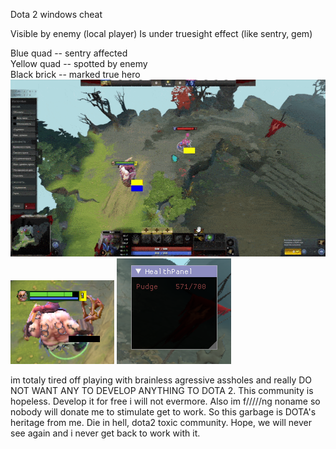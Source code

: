 Dota 2 windows cheat

Visible by enemy (local player)
Is under truesight effect (like sentry, gem)

Blue quad -- sentry affected  
Yellow quad -- spotted by enemy  
Black brick -- marked true hero  
![til](demo.gif)  
![til](Screenshot_16.png)
![til](Screenshot_2.png)  

im totaly tired off playing with brainless agressive assholes and really DO NOT WANT ANY TO DEVELOP ANYTHING TO DOTA 2. 
This community is hopeless. Develop it for free i will not evermore. Also im f/////ng noname so nobody will donate me to stimulate get to work.
So this garbage is DOTA's heritage from me. Die in hell, dota2 toxic community. Hope, we will never see again and i never get back to work with it. 
